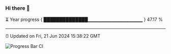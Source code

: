 ### Hi there 👋

⏳ Year progress { ██████████████▁▁▁▁▁▁▁▁▁▁▁▁▁▁▁▁ } 47.17 %

---

⏰ Updated on Fri, 21 Jun 2024 15:38:22 GMT

![Progress Bar CI](https://github.com/IshwaranRudhara/GIT-ACTION/workflows/Progress%20Bar%20CI/badge.svg)
